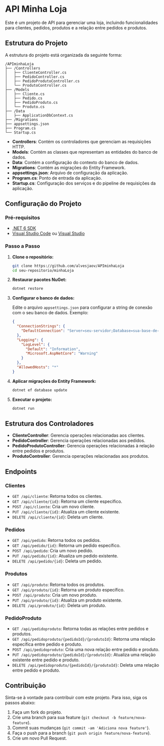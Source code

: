 # API Minha Loja

Este é um projeto de API para gerenciar uma loja, incluindo funcionalidades para clientes, pedidos, produtos e a relação entre pedidos e produtos.

## Estrutura do Projeto

A estrutura do projeto está organizada da seguinte forma:

```
/APIminhaLoja
├── /Controllers
│   ├── ClienteController.cs
│   ├── PedidoController.cs
│   ├── PedidoProdutoController.cs
│   └── ProdutoController.cs
├── /Models
│   ├── Cliente.cs
│   ├── Pedido.cs
│   ├── PedidoProduto.cs
│   └── Produto.cs
├── /Data
│   ├── ApplicationDbContext.cs
├── /Migrations
├── appsettings.json
├── Program.cs
└── Startup.cs
```


- **Controllers**: Contém os controladores que gerenciam as requisições HTTP.
- **Models**: Contém as classes que representam as entidades do banco de dados.
- **Data**: Contém a configuração do contexto do banco de dados.
- **Migrations**: Contém as migrações do Entity Framework.
- **appsettings.json**: Arquivo de configuração da aplicação.
- **Program.cs**: Ponto de entrada da aplicação.
- **Startup.cs**: Configuração dos serviços e do pipeline de requisições da aplicação.

## Configuração do Projeto

### Pré-requisitos

- [.NET 6 SDK](https://dotnet.microsoft.com/download/dotnet/6.0)
- [Visual Studio Code](https://code.visualstudio.com/) ou [Visual Studio](https://visualstudio.microsoft.com/)

### Passo a Passo

1. **Clone o repositório:**

    ```sh
    git clone https://github.com/alvesjaov/APIminhaLoja
    cd seu-repositorio/minhaLoja
    ```

2. **Restaurar pacotes NuGet:**

    ```sh
    dotnet restore
    ```

3. **Configurar o banco de dados:**

    Edite o arquivo `appsettings.json` para configurar a string de conexão com o seu banco de dados. Exemplo:

    ```json
    {
      "ConnectionStrings": {
        "DefaultConnection": "Server=seu-servidor;Database=sua-base-de-dados;User Id=seu-usuario;Password=sua-senha;"
      },
      "Logging": {
        "LogLevel": {
          "Default": "Information",
          "Microsoft.AspNetCore": "Warning"
        }
      },
      "AllowedHosts": "*"
    }
    ```

4. **Aplicar migrações do Entity Framework:**

    ```sh
    dotnet ef database update
    ```

5. **Executar o projeto:**

    ```sh
    dotnet run
    ```

## Estrutura dos Controladores

- **ClienteController**: Gerencia operações relacionadas aos clientes.
- **PedidoController**: Gerencia operações relacionadas aos pedidos.
- **PedidoProdutoController**: Gerencia operações relacionadas à relação entre pedidos e produtos.
- **ProdutoController**: Gerencia operações relacionadas aos produtos.

## Endpoints

### Clientes

- `GET /api/cliente`: Retorna todos os clientes.
- `GET /api/cliente/{id}`: Retorna um cliente específico.
- `POST /api/cliente`: Cria um novo cliente.
- `PUT /api/cliente/{id}`: Atualiza um cliente existente.
- `DELETE /api/cliente/{id}`: Deleta um cliente.

### Pedidos

- `GET /api/pedido`: Retorna todos os pedidos.
- `GET /api/pedido/{id}`: Retorna um pedido específico.
- `POST /api/pedido`: Cria um novo pedido.
- `PUT /api/pedido/{id}`: Atualiza um pedido existente.
- `DELETE /api/pedido/{id}`: Deleta um pedido.

### Produtos

- `GET /api/produto`: Retorna todos os produtos.
- `GET /api/produto/{id}`: Retorna um produto específico.
- `POST /api/produto`: Cria um novo produto.
- `PUT /api/produto/{id}`: Atualiza um produto existente.
- `DELETE /api/produto/{id}`: Deleta um produto.

### PedidoProduto

- `GET /api/pedidoproduto`: Retorna todas as relações entre pedidos e produtos.
- `GET /api/pedidoproduto/{pedidoId}/{produtoId}`: Retorna uma relação específica entre pedido e produto.
- `POST /api/pedidoproduto`: Cria uma nova relação entre pedido e produto.
- `PUT /api/pedidoproduto/{pedidoId}/{produtoId}`: Atualiza uma relação existente entre pedido e produto.
- `DELETE /api/pedidoproduto/{pedidoId}/{produtoId}`: Deleta uma relação entre pedido e produto.

## Contribuição

Sinta-se à vontade para contribuir com este projeto. Para isso, siga os passos abaixo:

1. Faça um fork do projeto.
2. Crie uma branch para sua feature (`git checkout -b feature/nova-feature`).
3. Commit suas mudanças (`git commit -am 'Adiciona nova feature'`).
4. Faça o push para a branch (`git push origin feature/nova-feature`).
5. Crie um novo Pull Request.
